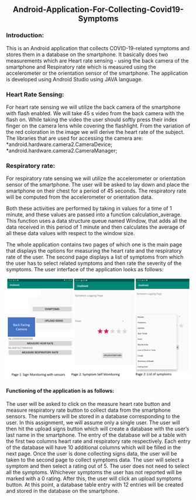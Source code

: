 <h2 align="center"> Android-Application-For-Collecting-Covid19-Symptoms </h2>

### Introduction:
This is an Android application that collects COVID-19-related symptoms and stores them in a database on the smartphone. It basically does two measurements which are Heart rate sensing - using the back camera of the smartphone and Respiratory rate which is measured using the accelerometer or the orientation sensor of the smartphone. The application is developed using Android Studio using JAVA language.

### Heart Rate Sensing: 
For heart rate sensing we will utilize the back camera of the smartphone with flash enabled. We will take 45 s video from the back camera with the flash on. While taking the video the user should softly press their index finger on the camera lens while covering the flashlight. From the variation of the red coloration in the image we will derive the heart rate of the subject.
The libraries that are used for accessing the camera are: 
 *android.hardware.camera2.CameraDevice;
 *android.hardware.camera2.CameraManager;

### Respiratory rate:
For respiratory rate sensing we will utilize the accelerometer or orientation sensor of the smartphone. The user will be asked to lay down and place the smartphone on their chest for a period of 45 seconds. The respiratory rate will be computed from the accelerometer or orientation data. 


Both these activities are performed by taking in values for a time of 1 minute, and these values are passed into a function calculation_average. This function uses a data structure queue named Window, that adds all the data received in this period of 1 minute and then calculates the average of all these data values with respect to the window size.

The whole application contains two pages of which one is the main page that displays the options for measuring the heart rate and the respiratory rate of the user. The second page displays a list of symptoms from which the user has to select related symptoms and then rate the severity of the symptoms. The user interface of the application looks as follows:

<img src = "https://github.com/msc-1729/Android-Application-For-Collecting-Covid19-Symptoms/blob/main/assets/Pages%20of%20the%20application.png"/>

#### Functioning of the application is as follows: </br>
The user will be asked to click on the measure heart rate button and measure respiratory rate button to collect data from the smartphone sensors. The numbers will be stored in a database corresponding to the user. In this assignment, we will assume only a single user. The user will then hit the upload signs button which will create a database with the user’s last name in the smartphone. The entry of the database will be a table with the first two columns heart rate and respiratory rate respectively. Each entry of the database will have 10 additional columns which will be filled in the next page.
Once the user is done collecting signs data, the user will be taken to the second page to collect symptoms data. The user will select a symptom and then select a rating out of 5. The user does not need to select all the symptoms. Whichever symptoms the user has not reported will be marked with a 0 rating. After this, the user will click an upload symptoms button. At this point, a database table entry with 12 entries will be created and stored in the database on the smartphone. 






